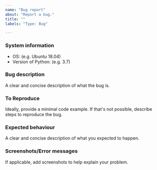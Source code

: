 ```yaml
---
name: "Bug report"
about: "Report a bug."
title: ""
labels: "Type: Bug"

---
```


### System information

- OS: (e.g. Ubuntu 18.04)
- Version of Python: (e.g. 3.7)

<!-- We don't have releases yet :(
- Version of this package (e.g. econsa 0.01)
 -->

### Bug description

A clear and concise description of what the bug is.

### To Reproduce

Ideally, provide a minimal code example. If that's not possible, describe steps to reproduce the bug.

### Expected behaviour

A clear and concise description of what you expected to happen.

### Screenshots/Error messages

If applicable, add screenshots to help explain your problem.
